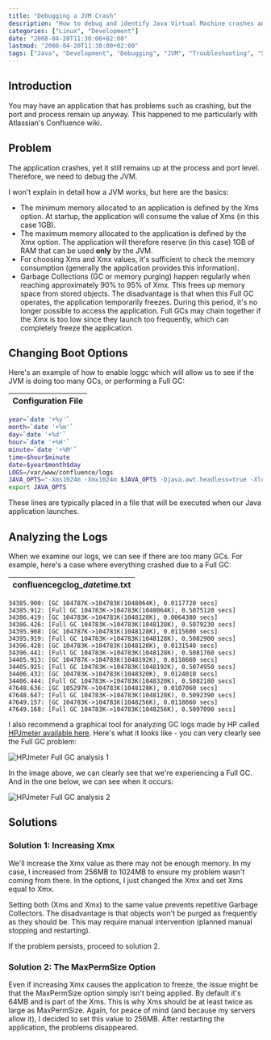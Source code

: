 ```yaml
---
title: "Debugging a JVM Crash"
description: "How to debug and identify Java Virtual Machine crashes and resolve memory issues with garbage collection"
categories: ["Linux", "Development"]
date: "2008-04-20T11:30:00+02:00"
lastmod: "2008-04-20T11:30:00+02:00"
tags: ["Java", "Development", "Debugging", "JVM", "Troubleshooting", "Solaris"]
---
```


## Introduction

You may have an application that has problems such as crashing, but the port and process remain up anyway. This happened to me particularly with Atlassian's Confluence wiki.

## Problem

The application crashes, yet it still remains up at the process and port level. Therefore, we need to debug the JVM.

I won't explain in detail how a JVM works, but here are the basics:

- The minimum memory allocated to an application is defined by the Xms option. At startup, the application will consume the value of Xms (in this case 1GB).
- The maximum memory allocated to the application is defined by the Xmx option. The application will therefore reserve (in this case) 1GB of RAM that can be used **only** by the JVM.
- For choosing Xms and Xmx values, it's sufficient to check the memory consumption (generally the application provides this information).
- Garbage Collections (GC or memory purging) happen regularly when reaching approximately 90% to 95% of Xmx. This frees up memory space from stored objects. The disadvantage is that when this Full GC operates, the application temporarily freezes. During this period, it's no longer possible to access the application. Full GCs may chain together if the Xmx is too low since they launch too frequently, which can completely freeze the application.

## Changing Boot Options

Here's an example of how to enable loggc which will allow us to see if the JVM is doing too many GCs, or performing a Full GC:

| Configuration File |
|---|

```bash
year=`date '+%y'`
month=`date '+%m'`
day=`date '+%d'`
hour=`date '+%H'`
minute=`date '+%M'`
time=$hour$minute
date=$year$month$day
LOGS=/var/www/confluence/logs
JAVA_OPTS="-Xms1024m -Xmx1024m $JAVA_OPTS -Djava.awt.headless=true -Xloggc:$LOGS/confluencegclog_$date$time.txt -Dcom.sun.management.jmxremote -Djava.net.preferIPv4Stack=true -XX:MaxPermSize=256m"
export JAVA_OPTS
```

These lines are typically placed in a file that will be executed when our Java application launches.

## Analyzing the Logs

When we examine our logs, we can see if there are too many GCs. For example, here's a case where everything crashed due to a Full GC:

| confluencegclog\_$date$time.txt |
|---|

```text
34385.900: [GC 104787K->104783K(1048064K), 0.0117720 secs]
34385.912: [Full GC 104783K->104783K(1048064K), 0.5075120 secs]
34386.419: [GC 104783K->104783K(1048128K), 0.0064380 secs]
34386.426: [Full GC 104783K->104783K(1048128K), 0.5079230 secs]
34395.908: [GC 104787K->104783K(1048128K), 0.0115600 secs]
34395.919: [Full GC 104783K->104783K(1048128K), 0.5082900 secs]
34396.428: [GC 104783K->104783K(1048128K), 0.0131540 secs]
34396.441: [Full GC 104783K->104783K(1048128K), 0.5081760 secs]
34405.913: [GC 104787K->104783K(1048192K), 0.0118660 secs]
34405.925: [Full GC 104783K->104783K(1048192K), 0.5074950 secs]
34406.432: [GC 104783K->104783K(1048320K), 0.0124010 secs]
34406.444: [Full GC 104783K->104783K(1048320K), 0.5082180 secs]
47648.636: [GC 105297K->104783K(1048128K), 0.0107060 secs]
47648.647: [Full GC 104783K->104783K(1048128K), 0.5092390 secs]
47649.157: [GC 104783K->104783K(1048256K), 0.0118660 secs]
47649.168: [Full GC 104783K->104783K(1048256K), 0.5097090 secs]
```



I also recommend a graphical tool for analyzing GC logs made by HP called [HPJmeter available here](https://www.hp.com/products1/unix/java/hpjmeter/). Here's what it looks like - you can very clearly see the Full GC problem:

![HPJmeter Full GC analysis 1](../../static/images/hpfullgc1.avif)

In the image above, we can clearly see that we're experiencing a Full GC. And in the one below, we can see when it occurs:

![HPJmeter Full GC analysis 2](../../static/images/hpfullgc2.avif)

## Solutions

### Solution 1: Increasing Xmx

We'll increase the Xmx value as there may not be enough memory. In my case, I increased from 256MB to 1024MB to ensure my problem wasn't coming from there. In the options, I just changed the Xmx and set Xms equal to Xmx.

Setting both (Xms and Xmx) to the same value prevents repetitive Garbage Collectors. The disadvantage is that objects won't be purged as frequently as they should be. This may require manual intervention (planned manual stopping and restarting).

If the problem persists, proceed to solution 2.

### Solution 2: The MaxPermSize Option

Even if increasing Xmx causes the application to freeze, the issue might be that the MaxPermSize option simply isn't being applied. By default it's 64MB and is part of the Xms. This is why Xms should be at least twice as large as MaxPermSize. Again, for peace of mind (and because my servers allow it), I decided to set this value to 256MB. After restarting the application, the problems disappeared.
